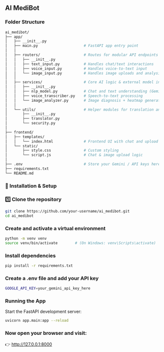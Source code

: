
## AI MediBot
### Folder Structure
``` bash 
ai_medibot/
├── app/
│   ├── __init__.py
│   ├── main.py                     # FastAPI app entry point
│   │
│   ├── routers/                    # Routes for modular API endpoints
│   │   ├── __init__.py
│   │   ├── text_input.py           # Handles chat/text interactions
│   │   ├── voice_input.py          # Handles voice-to-text input
│   │   └── image_input.py          # Handles image uploads and analysis
│   │
│   ├── services/                   # Core AI logic & external model integrations
│   │   ├── __init__.py
│   │   ├── nlp_model.py            # Chat and text understanding (Gemini)
│   │   ├── voice_transcriber.py    # Speech-to-text processing
│   │   └── image_analyzer.py       # Image diagnosis + heatmap generator
│   │
│   └── utils/                      # Helper modules for translation and security
│       ├── __init__.py
│       ├── translator.py
│       └── security.py
│
├── frontend/
│   ├── templates/
│   │   └── index.html              # Frontend UI with chat and upload interface
│   └── static/
│       ├── style.css               # Custom styling
│       └── script.js               # Chat & image upload logic
│
├── .env                            # Store your Gemini / API keys here
├── requirements.txt
└── README.md

```

### 🧩 Installation & Setup

### 1️⃣ Clone the repository
 ``` bash
git clone https://github.com/your-username/ai_medibot.git
cd ai_medibot
```
### Create and activate a virtual environment
``` bash
python -m venv venv
source venv/bin/activate        # (On Windows: venv\Scripts\activate)
```

### Install dependencies
``` bash
pip install -r requirements.txt
```

### Create a .env file and add your API key
``` bash
GOOGLE_API_KEY=your_gemini_api_key_here
```


### Running the App

Start the FastAPI development server:
``` bash
uvicorn app.main:app --reload

```

### Now open your browser and visit:
👉 http://127.0.0.1:8000
